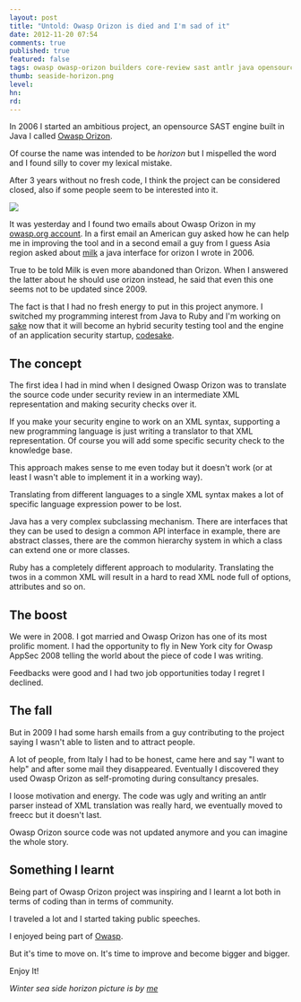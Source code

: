 ```yaml
---
layout: post
title: "Untold: Owasp Orizon is died and I'm sad of it"
date: 2012-11-20 07:54
comments: true
published: true
featured: false
tags: owasp owasp-orizon builders core-review sast antlr java opensource github milk storytelling
thumb: seaside-horizon.png
level:
hn: 
rd: 
---
```


In 2006 I started an ambitious project, an opensource SAST engine built in Java
I called [Owasp Orizon](http://www.owasp.org/index.php/GPC_Project_Details/OWASP_Orizon_Project).

Of course the name was intended to be _horizon_ but I mispelled the word and I
found silly to cover my lexical mistake.

After 3 years without no fresh code, I think the project can be considered
closed, also if some people seem to be interested into it.

<!-- more -->

![]({{site.url}}/images/owasp-orizon.png)

It was yesterday and I found two emails about Owasp Orizon in my 
[owasp.org account](mailto:thesp0nge@owasp.org). In a first email an American
guy asked how he can help me in improving the tool and in a second email a guy
from I guess Asia region asked about [milk](http://milk.sf.net) a java
interface for orizon I wrote in 2006.

True to be told Milk is even more abandoned than Orizon. When I answered the
latter about he should use orizon instead, he said that even this one seems not
to be updated since 2009.

The fact is that I had no fresh energy to put in this project anymore. I
switched my programming interest from Java to Ruby and I'm working on
[sake](https://github.com/codesake/sake) now that it will become an hybrid
security testing tool and the engine of an application security startup,
[codesake](http://codesake.com).

## The concept

The first idea I had in mind when I designed Owasp Orizon was to translate the
source code under security review in an intermediate XML representation and
making security checks over it.

If you make your security engine to work on an XML syntax, supporting a new
programming language is just writing a translator to that XML representation.
Of course you will add some specific security check to the knowledge base.

This approach makes sense to me even today but it doesn't work (or at least I
wasn't able to implement it in a working way).

Translating from different languages to a single XML syntax makes a lot of
specific language expression power to be lost. 

Java has a very complex subclassing mechanism. There are interfaces that they
can be used to design a common API interface in example, there are abstract
classes, there are the common hierarchy system in which a class can extend one
or more classes.

Ruby has a completely different approach to modularity. Translating the twos in
a common XML will result in a hard to read XML node full of options, attributes
and so on.

## The boost 

We were in 2008. I got married and Owasp Orizon has one of its most prolific
moment. I had the opportunity to fly in New York city for Owasp AppSec 2008
telling the world about the piece of code I was writing.

Feedbacks were good and I had two job opportunities today I regret I declined.

## The fall

But in 2009 I had some harsh emails from a guy contributing to the project
saying I wasn't able to listen and to attract people.

A lot of people, from Italy I had to be honest, came here and say "I want to
help" and after some mail they disappeared. Eventually I discovered they used
Owasp Orizon as self-promoting during consultancy presales.

I loose motivation and energy. The code was ugly and writing an antlr parser
instead of XML translation was really hard, we eventually moved to freecc but
it doesn't last.

Owasp Orizon source code was not updated anymore and you can imagine the whole
story.

## Something I learnt

Being part of Owasp Orizon project was inspiring and I learnt a lot both in
terms of coding than in terms of community. 

I traveled a lot and I started taking public speeches. 

I enjoyed being part of [Owasp](http://www.owasp.org).

But it's time to move on. It's time to improve and become bigger and bigger.

Enjoy It!

_Winter sea side horizon picture is by [me](http://www.flickr.com/photos/thesp0nge)_ 
